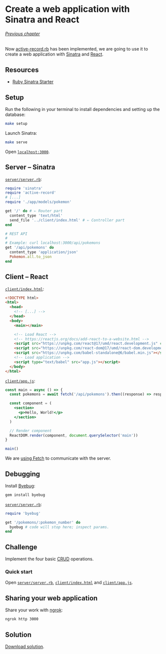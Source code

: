 # Create a web application with Sinatra and React

###### [Previous chapter](../07-make-your-own-gem)

Now [active-record.rb] has been implemented,
we are going to use it to create a web application with [Sinatra] and [React].

[active-record.rb]: ../../gem
[Sinatra]: http://sinatrarb.com
[React]: https://reactjs.org

## Resources

- [Ruby Sinatra Starter]

[Ruby Sinatra Starter]: https://youtu.be/8aA9Enb8NVc

## Setup

Run the following in your terminal to install dependencies and setting up the database:

``` sh
make setup
```

Launch Sinatra:

``` sh
make serve
```

Open [`localhost:3000`].

[`localhost:3000`]: http://localhost:3000

## Server – Sinatra

[`server/server.rb`]:

``` ruby
require 'sinatra'
require 'active-record'
# [...]
require './app/models/pokemon'

get '/' do # ⇐ Router part
  content_type 'text/html'
  send_file '../client/index.html' # ⇐ Controller part
end

# REST API
#
# Example: curl localhost:3000/api/pokemons
get '/api/pokemons' do
  content_type 'application/json'
  Pokemon.all.to_json
end
```

## Client – React

[`client/index.html`]:

``` html
<!DOCTYPE html>
<html>
  <head>
    <!-- [...] -->
  </head>
  <body>
    <main></main>

    <!-- Load React -->
    <!-- https://reactjs.org/docs/add-react-to-a-website.html -->
    <script src="https://unpkg.com/react@17/umd/react.development.js" crossorigin></script>
    <script src="https://unpkg.com/react-dom@17/umd/react-dom.development.js" crossorigin></script>
    <script src="https://unpkg.com/babel-standalone@6/babel.min.js"></script>
    <!-- Load application -->
    <script type="text/babel" src="app.js"></script>
  </body>
</html>
```

[`client/app.js`]:

``` jsx
const main = async () => {
  const pokemons = await fetch('/api/pokemons').then((response) => response.json())

  const component = (
    <section>
      <p>Hello, World!</p>
    </section>
  )

  // Render component
  ReactDOM.render(component, document.querySelector('main'))
}

main()
```

We are [using Fetch] to communicate with the server.

[Using Fetch]: https://developer.mozilla.org/en-US/docs/Web/API/Fetch_API/Using_Fetch

## Debugging

Install [Byebug]:

``` sh
gem install byebug
```

[Byebug]: https://github.com/deivid-rodriguez/byebug

[`server/server.rb`]:

``` ruby
require 'byebug'

get '/pokemons/:pokemon_number' do
  byebug # code will stop here; inspect params.
end
```

## Challenge

Implement the four basic [CRUD] operations.

[CRUD]: https://en.wikipedia.org/wiki/Create,_read,_update_and_delete

### Quick start

Open [`server/server.rb`], [`client/index.html`] and [`client/app.js`].

[`server/server.rb`]: server/server.rb
[`client/index.html`]: client/index.html
[`client/app.js`]: client/app.js

## Sharing your web application

Share your work with [ngrok]:

``` sh
ngrok http 3000
```

[ngrok]: https://ngrok.com

## Solution

[Download solution].

[Download solution]: ../solved/08-create-a-web-application-with-sinatra-and-react
